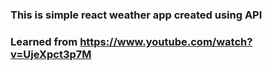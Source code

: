 ### This is simple react weather app created using API

### Learned from https://www.youtube.com/watch?v=UjeXpct3p7M
